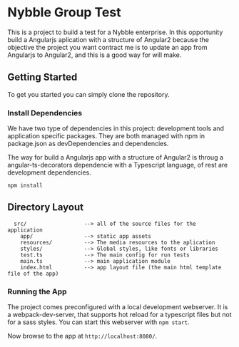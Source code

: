 # Nybble Group Test

This is a project to build a test for a Nybble enterprise. In this opportunity build a Angularjs aplication with a structure of Angular2 because the objective the project you want contract me is to update an app from Angularjs to Angular2, and this is a good way for will make.

## Getting Started

To get you started you can simply clone the repository.

### Install Dependencies

We have two type of dependencies in this project: development tools and application specific packages. They are both managed with npm in package.json as devDependencies and dependencies.

The way for build a Angularjs app with a structure of Angular2 is throug a angular-ts-decorators dependencie with a Typescript language, of rest are development dependencies.

```
npm install
```

## Directory Layout

```
  src/                  --> all of the source files for the application
    app/                --> static app assets
    resources/          --> The media resources to the aplication
    styles/             --> Global styles, like fonts or libraries
    test.ts             --> The main config for run tests
    main.ts             --> main application module
    index.html          --> app layout file (the main html template file of the app)
```

### Running the App

The project comes preconfigured with a local development webserver. It is a webpack-dev-server, that supports hot reload for a typescript files but not for a sass styles.  You can start this webserver with `npm start`.

Now browse to the app at `http://localhost:8080/`.
